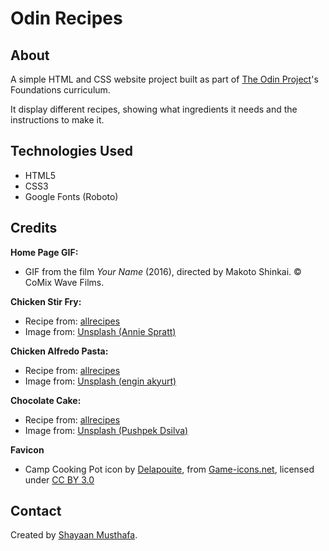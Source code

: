 # Odin Recipes

## About

A simple HTML and CSS website project built as part of [The Odin Project](https://www.theodinproject.com/lessons/foundations-recipes)'s Foundations curriculum.

It display different recipes, showing what ingredients it needs and the instructions to make it.

## Technologies Used

- HTML5  
- CSS3  
- Google Fonts (Roboto)

## Credits

**Home Page GIF:**

- GIF from the film <em>Your Name</em> (2016), directed by Makoto Shinkai. © CoMix Wave Films.

**Chicken Stir Fry:**

- Recipe from: [allrecipes](https://www.allrecipes.com/recipe/223382/chicken-stir-fry/)
- Image from: [Unsplash (Annie Spratt)](https://unsplash.com/photos/bowl-of-fried-rice-oT7_v-I0hHg)

**Chicken Alfredo Pasta:**

- Recipe from: [allrecipes](https://www.allrecipes.com/recipe/11970/easy-chicken-alfredo/)
- Image from: [Unsplash (engin akyurt)](https://unsplash.com/photos/a-plate-of-food-on-a-wooden-table-Jrvcg9My0B4)

**Chocolate Cake:**

- Recipe from: [allrecipes](https://www.allrecipes.com/recipe/17981/one-bowl-chocolate-cake-iii/)
- Image from: [Unsplash (Pushpek Dsilva)](https://unsplash.com/photos/chocolate-cake-on-white-ceramic-plate-2UeBOL7UD34)

**Favicon**

- Camp Cooking Pot icon by [Delapouite](https://game-icons.net/1x1/delapouite/camp-cooking-pot.html), from [Game-icons.net](https://game-icons.net/), licensed under [CC BY 3.0](https://creativecommons.org/licenses/by/3.0/)

## Contact

Created by [Shayaan Musthafa](https://github.com/shayaan183).
